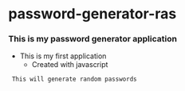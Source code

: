 # password-generator-ras

### This is my password generator application
-  This is my first application
   -  Created with javascript

```  This will generate random passwords ```

